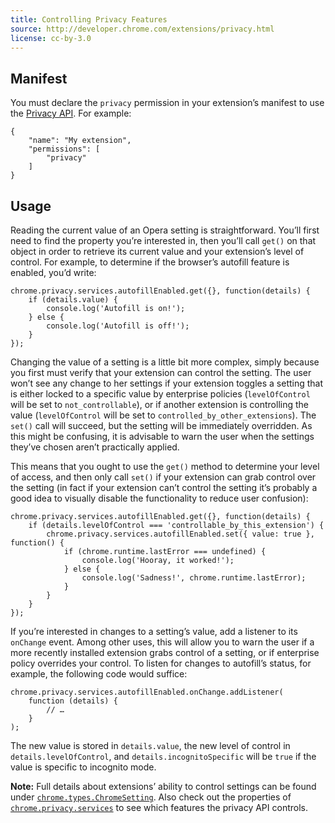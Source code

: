 ```yaml
---
title: Controlling Privacy Features
source: http://developer.chrome.com/extensions/privacy.html
license: cc-by-3.0
---
```


## Manifest

You must declare the `privacy` permission in your extension’s manifest to use the [Privacy API](https://developer.chrome.com/extensions/privacy). For example:

	{
		"name": "My extension",
		"permissions": [
			"privacy"
		]
	}

## Usage

Reading the current value of an Opera setting is straightforward. You’ll first need to find the property you’re interested in, then you’ll call `get()` on that object in order to retrieve its current value and your extension’s level of control. For example, to determine if the browser’s autofill feature is enabled, you’d write:

	chrome.privacy.services.autofillEnabled.get({}, function(details) {
		if (details.value) {
			console.log('Autofill is on!');
		} else {
			console.log('Autofill is off!');
		}
	});

Changing the value of a setting is a little bit more complex, simply because you first must verify that your extension can control the setting. The user won’t see any change to her settings if your extension toggles a setting that is either locked to a specific value by enterprise policies (`levelOfControl` will be set to `not_controllable`), or if another extension is controlling the value (`levelOfControl` will be set to `controlled_by_other_extensions`). The `set()` call will succeed, but the setting will be immediately overridden. As this might be confusing, it is advisable to warn the user when the settings they’ve chosen aren’t practically applied.

This means that you ought to use the `get()` method to determine your level of access, and then only call `set()` if your extension can grab control over the setting (in fact if your extension can’t control the setting it’s probably a good idea to visually disable the functionality to reduce user confusion):

	chrome.privacy.services.autofillEnabled.get({}, function(details) {
		if (details.levelOfControl === 'controllable_by_this_extension') {
			chrome.privacy.services.autofillEnabled.set({ value: true }, function() {
				if (chrome.runtime.lastError === undefined) {
					console.log('Hooray, it worked!');
				} else {
					console.log('Sadness!', chrome.runtime.lastError);
				}
			}
		}
	});

If you’re interested in changes to a setting’s value, add a listener to its `onChange` event. Among other uses, this will allow you to warn the user if a more recently installed extension grabs control of a setting, or if enterprise policy overrides your control. To listen for changes to autofill’s status, for example, the following code would suffice:

	chrome.privacy.services.autofillEnabled.onChange.addListener(
		function (details) {
			// …
		}
	);

The new value is stored in `details.value`, the new level of control in `details.levelOfControl`, and `details.incognitoSpecific` will be `true` if the value is specific to incognito mode.

**Note:** Full details about extensions’ ability to control settings can be found under [`chrome.types.ChromeSetting`](https://developer.chrome.com/extensions/types#type-ChromeSetting). Also check out the properties of [`chrome.privacy.services`](https://developer.chrome.com/extensions/privacy#property-services) to see which features the privacy API controls.
